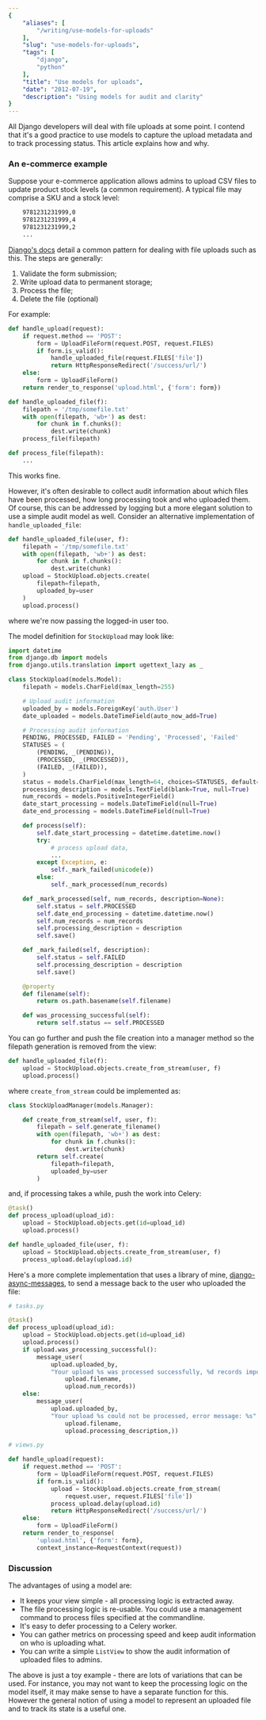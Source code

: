 ```yaml
---
{
    "aliases": [
        "/writing/use-models-for-uploads"
    ],
    "slug": "use-models-for-uploads",
    "tags": [
        "django",
        "python"
    ],
    "title": "Use models for uploads",
    "date": "2012-07-19",
    "description": "Using models for audit and clarity"
}
---
```



All Django developers will deal with file uploads at some point. I
contend that it's a good practice to use models to capture the upload
metadata and to track processing status. This article explains how and
why.

### An e-commerce example

Suppose your e-commerce application allows admins to upload CSV files to
update product stock levels (a common requirement). A typical file may
comprise a SKU and a stock level:

```txt
    9781231231999,0
    9781231231999,4
    9781231231999,2
    ...
```

[Django's
docs](https://docs.djangoproject.com/en/dev/topics/http/file-uploads/?from=olddocs)
detail a common pattern for dealing with file uploads such as this. The
steps are generally:

1. Validate the form submission;
2. Write upload data to permanent storage;
3. Process the file;
4. Delete the file (optional)

For example:

```python
def handle_upload(request):
    if request.method == 'POST':
        form = UploadFileForm(request.POST, request.FILES)
        if form.is_valid():
            handle_uploaded_file(request.FILES['file'])
            return HttpResponseRedirect('/success/url/')
    else:
        form = UploadFileForm()
    return render_to_response('upload.html', {'form': form})

def handle_uploaded_file(f):
    filepath = '/tmp/somefile.txt'
    with open(filepath, 'wb+') as dest:
        for chunk in f.chunks():
            dest.write(chunk)
    process_file(filepath)

def process_file(filepath):
    ...
```

This works fine.

However, it's often desirable to collect audit information about which
files have been processed, how long processing took and who uploaded
them. Of course, this can be addressed by logging but a more elegant
solution to use a simple audit model as well. Consider an alternative
implementation of `handle_uploaded_file`:

```python
def handle_uploaded_file(user, f):
    filepath = '/tmp/somefile.txt'
    with open(filepath, 'wb+') as dest:
        for chunk in f.chunks():
            dest.write(chunk)
    upload = StockUpload.objects.create(
        filepath=filepath,
        uploaded_by=user
    )
    upload.process()
```

where we're now passing the logged-in user too.

The model definition for `StockUpload` may look like:

```python
import datetime
from django.db import models
from django.utils.translation import ugettext_lazy as _

class StockUpload(models.Model):
    filepath = models.CharField(max_length=255)

    # Upload audit information
    uploaded_by = models.ForeignKey('auth.User')
    date_uploaded = models.DateTimeField(auto_now_add=True)

    # Processing audit information
    PENDING, PROCESSED, FAILED = 'Pending', 'Processed', 'Failed'
    STATUSES = (
        (PENDING, _(PENDING)),
        (PROCESSED, _(PROCESSED)),
        (FAILED, _(FAILED)),
    )
    status = models.CharField(max_length=64, choices=STATUSES, default=PENDING)
    processing_description = models.TextField(blank=True, null=True)
    num_records = models.PositiveIntegerField()
    date_start_processing = models.DateTimeField(null=True)
    date_end_processing = models.DateTimeField(null=True)

    def process(self):
        self.date_start_processing = datetime.datetime.now()
        try:
            # process upload data, 
            ...
        except Exception, e:
            self._mark_failed(unicode(e))
        else:
            self._mark_processed(num_records)

    def _mark_processed(self, num_records, description=None):
        self.status = self.PROCESSED
        self.date_end_processing = datetime.datetime.now()
        self.num_records = num_records
        self.processing_description = description
        self.save()

    def _mark_failed(self, description):
        self.status = self.FAILED
        self.processing_description = description
        self.save()

    @property
    def filename(self):
        return os.path.basename(self.filename)

    def was_processing_successful(self):
        return self.status == self.PROCESSED
```

You can go further and push the file creation into a manager method so
the filepath generation is removed from the view:

```python
def handle_uploaded_file(f):
    upload = StockUpload.objects.create_from_stream(user, f)
    upload.process()
```

where `create_from_stream` could be implemented as:

```python
class StockUploadManager(models.Manager):

    def create_from_stream(self, user, f):
        filepath = self.generate_filename()
        with open(filepath, 'wb+') as dest:
            for chunk in f.chunks():
                dest.write(chunk)
        return self.create(
            filepath=filepath,
            uploaded_by=user
        )
```

and, if processing takes a while, push the work into Celery:

```python
@task()
def process_upload(upload_id):
    upload = StockUpload.objects.get(id=upload_id)
    upload.process()

def handle_uploaded_file(user, f):
    upload = StockUpload.objects.create_from_stream(user, f)
    process_upload.delay(upload.id)
```

Here's a more complete implementation that uses a library of mine,
[django-async-messages](https://github.com/codeinthehole/django-async-messages/),
to send a message back to the user who uploaded the file:

```python
# tasks.py

@task()
def process_upload(upload_id):
    upload = StockUpload.objects.get(id=upload_id)
    upload.process()
    if upload.was_processing_successful():
        message_user(
            upload.uploaded_by, 
            "Your upload %s was processed successfully, %d records imported" % (
                upload.filename,
                upload.num_records))
    else:
        message_user(
            upload.uploaded_by, 
            "Your upload %s could not be processed, error message: %s" % (
                upload.filename,
                upload.processing_description,))

# views.py

def handle_upload(request):
    if request.method == 'POST':
        form = UploadFileForm(request.POST, request.FILES)
        if form.is_valid():
            upload = StockUpload.objects.create_from_stream(
                request.user, request.FILES['file'])
            process_upload.delay(upload.id)
            return HttpResponseRedirect('/success/url/')
    else:
        form = UploadFileForm()
    return render_to_response(
        'upload.html', {'form': form}, 
        context_instance=RequestContext(request))
```

### Discussion

The advantages of using a model are:

- It keeps your view simple - all processing logic is extracted away.
- The file processing logic is re-usable. You could use a management
    command to process files specified at the commandline.
- It's easy to defer processing to a Celery worker.
- You can gather metrics on processing speed and keep audit
    information on who is uploading what.
- You can write a simple `ListView` to show the audit information of
    uploaded files to admins.

The above is just a toy example - there are lots of variations that can
be used. For instance, you may not want to keep the processing logic on
the model itself, it may make sense to have a separate function for
this. However the general notion of using a model to represent an
uploaded file and to track its state is a useful one.

